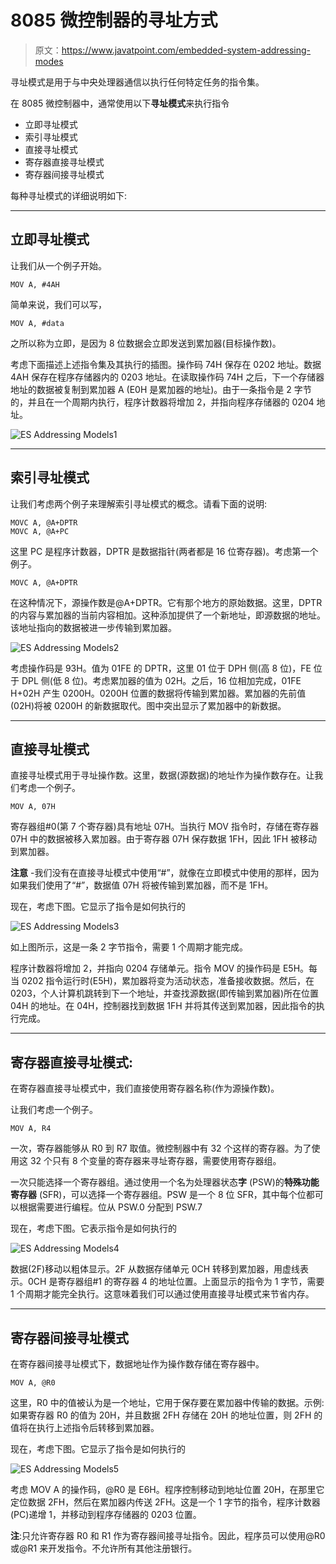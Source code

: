 # 8085 微控制器的寻址方式

> 原文：<https://www.javatpoint.com/embedded-system-addressing-modes>

寻址模式是用于与中央处理器通信以执行任何特定任务的指令集。

在 8085 微控制器中，通常使用以下**寻址模式**来执行指令

*   立即寻址模式
*   索引寻址模式
*   直接寻址模式
*   寄存器直接寻址模式
*   寄存器间接寻址模式

每种寻址模式的详细说明如下:

* * *

## 立即寻址模式

让我们从一个例子开始。

```
MOV A, #4AH 

```

简单来说，我们可以写，

```
MOV A, #data

```

之所以称为立即，是因为 8 位数据会立即发送到累加器(目标操作数)。

考虑下面描述上述指令集及其执行的插图。操作码 74H 保存在 0202 地址。数据 4AH 保存在程序存储器内的 0203 地址。在读取操作码 74H 之后，下一个存储器地址的数据被复制到累加器 A (E0H 是累加器的地址)。由于一条指令是 2 字节的，并且在一个周期内执行，程序计数器将增加 2，并指向程序存储器的 0204 地址。

![ES Addressing Models1](img/b6486bdd926fa10d79c17e6a5147bdc6.png)

* * *

## 索引寻址模式

让我们考虑两个例子来理解索引寻址模式的概念。请看下面的说明:

```
MOVC A, @A+DPTR
MOVC A, @A+PC

```

这里 PC 是程序计数器，DPTR 是数据指针(两者都是 16 位寄存器)。考虑第一个例子。

```
MOVC A, @A+DPTR

```

在这种情况下，源操作数是@A+DPTR。它有那个地方的原始数据。这里，DPTR 的内容与累加器的当前内容相加。这种添加提供了一个新地址，即源数据的地址。该地址指向的数据被进一步传输到累加器。

![ES Addressing Models2](img/a2a7e59bbaa79fb4825b32835b0726a5.png)

考虑操作码是 93H。值为 01FE 的 DPTR，这里 01 位于 DPH 侧(高 8 位)，FE 位于 DPL 侧(低 8 位)。考虑累加器的值为 02H。之后，16 位相加完成，01FE H+02H 产生 0200H。0200H 位置的数据将传输到累加器。累加器的先前值(02H)将被 0200H 的新数据取代。图中突出显示了累加器中的新数据。

* * *

## 直接寻址模式

直接寻址模式用于寻址操作数。这里，数据(源数据)的地址作为操作数存在。让我们考虑一个例子。

```
MOV A, 07H 

```

寄存器组#0(第 7 个寄存器)具有地址 07H。当执行 MOV 指令时，存储在寄存器 07H 中的数据被移入累加器。由于寄存器 07H 保存数据 1FH，因此 1FH 被移动到累加器。

**注意** -我们没有在直接寻址模式中使用“#”，就像在立即模式中使用的那样，因为如果我们使用了“#”，数据值 07H 将被传输到累加器，而不是 1FH。

现在，考虑下图。它显示了指令是如何执行的

![ES Addressing Models3](img/39b2fa950c9f7401ffe630af35dcfca8.png)

如上图所示，这是一条 2 字节指令，需要 1 个周期才能完成。

程序计数器将增加 2，并指向 0204 存储单元。指令 MOV 的操作码是 E5H。每当 0202 指令运行时(E5H)，累加器将变为活动状态，准备接收数据。然后，在 0203，个人计算机跳转到下一个地址，并查找源数据(即传输到累加器)所在位置 04H 的地址。在 04H，控制器找到数据 1FH 并将其传送到累加器，因此指令的执行完成。

* * *

## 寄存器直接寻址模式:

在寄存器直接寻址模式中，我们直接使用寄存器名称(作为源操作数)。

让我们考虑一个例子。

```
MOV A, R4 

```

一次，寄存器能够从 R0 到 R7 取值。微控制器中有 32 个这样的寄存器。为了使用这 32 个只有 8 个变量的寄存器来寻址寄存器，需要使用寄存器组。

一次只能选择一个寄存器组。通过使用一个名为处理器状态**字** (PSW)的**特殊功能寄存器** (SFR)，可以选择一个寄存器组。PSW 是一个 8 位 SFR，其中每个位都可以根据需要进行编程。位从 PSW.0 分配到 PSW.7

现在，考虑下图。它表示指令是如何执行的

![ES Addressing Models4](img/c805e75a13fb61925f54fbe8f6ad3c25.png)

数据(2F)移动以粗体显示。2F 从数据存储单元 0CH 转移到累加器，用虚线表示。0CH 是寄存器组#1 的寄存器 4 的地址位置。上面显示的指令为 1 字节，需要 1 个周期才能完全执行。这意味着我们可以通过使用直接寻址模式来节省内存。

* * *

## 寄存器间接寻址模式

在寄存器间接寻址模式下，数据地址作为操作数存储在寄存器中。

```
MOV A, @R0 

```

这里，R0 中的值被认为是一个地址，它用于保存要在累加器中传输的数据。示例:如果寄存器 R0 的值为 20H，并且数据 2FH 存储在 20H 的地址位置，则 2FH 的值将在执行上述指令后转移到累加器。

现在，考虑下图。它显示了指令是如何执行的

![ES Addressing Models5](img/2e582b2ca3981db85a46edb4f24d18f7.png)

考虑 MOV A 的操作码，@R0 是 E6H。程序控制移动到地址位置 20H，在那里它定位数据 2FH，然后在累加器内传送 2FH。这是一个 1 字节的指令，程序计数器(PC)递增 1，并移动到程序存储器的 0203 位置。

**注**:只允许寄存器 R0 和 R1 作为寄存器间接寻址指令。因此，程序员可以使用@R0 或@R1 来开发指令。不允许所有其他注册银行。